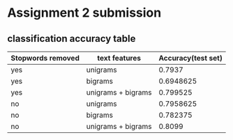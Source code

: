 # Assignment 2 submission

## classification accuracy table
| Stopwords removed  | text features | Accuracy(test set) |
| ------------- | ------------- | ------------- |
| yes  | unigrams  | 0.7937|
| yes  | bigrams  | 0.6948625|
| yes  | unigrams + bigrams  | 0.799525 |
| no  | unigrams  | 0.7958625 |
| no  | bigrams  | 0.782375|
| no  | unigrams + bigrams  | 0.8099 |
